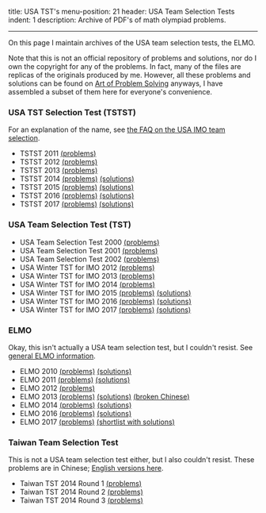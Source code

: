 title: USA TST's
menu-position: 21
header: USA Team Selection Tests
indent: 1
description: Archive of PDF's of math olympiad problems.

---

On this page I maintain archives of the
USA team selection tests,  the ELMO.

Note that this is not an official repository of problems and solutions,
nor do I own the copyright for any of the problems.
In fact, many of the files are replicas of the originals produced by me.
However, all these problems and solutions can be found
on [Art of Problem Solving](http://aops.com/community/c13_contests) anyways,
I have assembled a subset of them here for everyone's convenience.



### USA TST Selection Test (TSTST)

For an explanation of the name,
see [the FAQ on the USA IMO team selection](FAQs/rules.html).

* TSTST 2011 [(problems)](exams/TSTST-2011.pdf)
* TSTST 2012 [(problems)](exams/TSTST-2012.pdf)
* TSTST 2013 [(problems)](exams/TSTST-2013.pdf)
* TSTST 2014 [(problems)](exams/TSTST-2014.pdf) [(solutions)](exams/TSTST-2014-sols.pdf)
* TSTST 2015 [(problems)](exams/TSTST-2015.pdf) [(solutions)](exams/TSTST-2015-sols.pdf)
* TSTST 2016 [(problems)](exams/TSTST-2016.pdf) [(solutions)](exams/TSTST-2016-sols.pdf)
* TSTST 2017 [(problems)](exams/TSTST-2017.pdf) [(solutions)](exams/TSTST-2017-sols.pdf)

### USA Team Selection Test (TST)

* USA Team Selection Test 2000 [(problems)](exams/tse00.pdf)
* USA Team Selection Test 2001 [(problems)](exams/tse01.pdf)
* USA Team Selection Test 2002 [(problems)](exams/tse02.pdf)
* USA Winter TST for IMO 2012 [(problems)](exams/TST-IMO-2012.pdf)
* USA Winter TST for IMO 2013 [(problems)](exams/TST-IMO-2013.pdf)
* USA Winter TST for IMO 2014 [(problems)](exams/TST-IMO-2014.pdf)
* USA Winter TST for IMO 2015 [(problems)](exams/TST-IMO-2015.pdf) [(solutions)](exams/TST-IMO-2015-sols.pdf)
* USA Winter TST for IMO 2016 [(problems)](exams/TST-IMO-2016.pdf) [(solutions)](exams/TST-IMO-2016-sols.pdf)
* USA Winter TST for IMO 2017 [(problems)](exams/TST-IMO-2017.pdf) [(solutions)](exams/TST-IMO-2017-sols.pdf)

### ELMO

Okay, this isn't actually a USA team selection test, but I couldn't resist.
See [general ELMO information](elmo/general.html).

* ELMO 2010 [(problems)](exams/ELMO-2010.pdf) [(solutions)](exams/ELMO-2010-sols.pdf)
* ELMO 2011 [(problems)](exams/ELMO-2011.pdf) [(solutions)](exams/ELMO-2011-sols.pdf)
* ELMO 2012 [(problems)](exams/ELMO-2012.pdf)
* ELMO 2013 [(problems)](exams/ELMO-2013.pdf) [(solutions)](exams/ELMO-2013-sols.pdf)
  [(broken Chinese)](exams/ELMO-2013-chinese.pdf)
* ELMO 2014 [(problems)](exams/ELMO-2014.pdf) [(solutions)](exams/ELMO-2014-sols.pdf)
* ELMO 2016 [(problems)](exams/ELMO-2016.pdf) [(solutions)](exams/ELMO-2016-sols.pdf)
* ELMO 2017 [(problems)](exams/ELMO-2017.pdf) [(shortlist with solutions)](exams/ELMO-2017-SL.pdf)

### Taiwan Team Selection Test

This is not a USA team selection test either,
but I also couldn't resist.
These problems are in Chinese;
[English versions here](http://www.aops.com/community/c41558).

* Taiwan TST 2014 Round 1 [(problems)](exams/TaiwanTST-2014-1.pdf)
* Taiwan TST 2014 Round 2 [(problems)](exams/TaiwanTST-2014-2.pdf)
* Taiwan TST 2014 Round 3 [(problems)](exams/TaiwanTST-2014-3.pdf)
